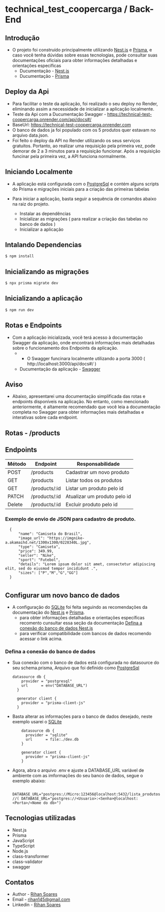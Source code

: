 # technical_test_coopercarga / Back-End

## Introdução
- O projeto foi construído principalmente utilizando [Nest.js](https://docs.nestjs.com/) e [Prisma](https://www.prisma.io/docs/getting-started), e caso você tenha dúvidas sobre essas tecnologias, pode consultar suas documentações oficiais para obter informações detalhadas e orientações específicas
  - Ducumentação - [Nest.js](https://docs.nestjs.com/)
  - Ducumentação - [Prisma](https://www.prisma.io/docs/getting-started)

## Deploy da Api 
- Para facilitar o teste da aplicação, foi realizado o seu deploy no Render, eliminando assim a necessidade de inicializar a aplicação localmente.
- Teste da Api com a Ducumentação Swagger - https://technical-test-coopercarga.onrender.com/api/docs#/
- BaseUrl: https://technical-test-coopercarga.onrender.com
- O banco de dados ja foi populado com os 5 produtos quer estavam no arquivo data.json.
- Foi feito o deploy da API no Render utilizando os seus serviços gratuitos. Portanto, ao realizar uma requisição pela primeira vez, pode demorar de 2 a 3 minutos para a requisição funcionar. Após a requisição funcinar pela primeira vez, a API funciona normalmente.

## Iniciando Localmente
- A aplicação está configurada com o [PostgreSql](https://www.postgresql.org/) e contém alguns scripts do Prisma e migrações iniciais para a criação das primeiras tabelas
  
- Para iniciar a aplicação, basta seguir a sequência de comandos abaixo na raiz do projeto.
  - Instalar as dependências
  - Inicializar as migrações ( para realizar a criação das tabelas no banco de dados ) 
  - Inicializar a aplicação
    
## Intalando Dependencias 
```bash
$ npm install
```

## Inicializando as migrações
```bash
$ npx prisma migrate dev
```

## Inicializando a aplicação
```bash
$ npm run dev
```

## Rotas e Endpoints
- Com a aplicação inicializada, você terá acesso à documentação Swagger da aplicação, onde encontrará informações mais detalhadas sobre o funcionamento dos Endpoints da aplicação.
  - - O Swagger funcinara localmente utilizando a porta 3000 ( http://localhost:3000/api/docs#/ )
  - Ducumentação da aplicação  - [Swagger](http://localhost:3000/api/docs#/)
  
## Aviso 
  - Abaixo, apresentarei uma documentação simplificada das rotas e endpoints disponíveis na aplicação. No entanto, como mencionado anteriormente, é altamente recomendado que você leia a documentação completa no Swagger para obter informações       mais detalhadas e interativas sobre cada endpoint.
    
## **Rotas - /products**

## Endpoints

| Método | Endpoint                         | Responsabilidade                         |
| ------ | -------------------------------- | ---------------------------------------- |
| POST   | /products                        | Cadastrar um novo produto                |
| GET    | /products                        | Listar todos os produtos                 |
| GET    | /products/:id                    | Listar um produto pelo id                |
| PATCH  | /products/:id                    | Atualizar um produto pelo id             |
| Delete | /products/:id                    | Excluir produto pelo id                  |


### Exemplo de envio de JSON para cadastro de produto.
  ```
    {
    	"name": "Camiseta do Brasil",
    	"image_url": "https://imgnike-a.akamaihd.net/1300x1300/0228340L.jpg",
    	"type": "Camiseta",
    	"price": 349.99,
    	"seller": "Nike",
    	"sport": "Futebol",
    	"details": "Lorem ipsum dolor sit amet, consectetur adipiscing elit, sed do eiusmod tempor incididunt .",
    	"sizes": ["P","M","G","GG"]
    }
  ```

# 

## Configurar um novo banco de dados

- A configuração do [SQLite](https://www.sqlite.org/index.html) foi feita seguindo as recomendações da documentação do [Nest.js](https://docs.nestjs.com/) e [Prisma](https://www.prisma.io/docs/getting-started).
  - para obter informações detalhadas e orientações específicas recomento cunsultar essa seção da documentação [Defina a conexão do banco de dados Nest.js](https://docs.nestjs.com/recipes/prisma)
  - para verificar compatibilidade com bancos de dados recomendo acessar o link acima.

### Defina a conexão do banco de dados
  - Sua conexão com o banco de dados está configurada no datasource do seu schema.prisma, Arquivo que foi definido como [PostgreSql](https://www.postgresql.org/)
    ```
    datasource db {
        provider = "postgresql"
        url      = env("DATABASE_URL")
      }
      
      generator client {
        provider = "prisma-client-js"
      }
    ```
    
- Basta alterar as informações para o banco de dados desejado, neste exemplo usarei o  [SQLite](https://www.sqlite.org/index.html)
  ```
      datasource db {
        provider = "sqlite"
        url      = file:./dev.db
      }
      
      generator client {
        provider = "prisma-client-js"
      }
  ```
- Agora, abra o arquivo .env e ajuste a DATABASE_URL variável de ambiente com as imformações do seu banco de dados, segue o exemplo abaixo:
  ```
      DATABASE_URL="postgres://Micro:123456@localhost:5432/lista_produtos" //( DATABASE_URL="postgres://<Usuario>:<Senha>@localhost:<Porta>/<Nome do db>") 
  ```

## Tecnologias utilizadas 
- Nest.js
- Prisma
- JavaScript
- TypeScript
- Node.js
- class-transformer
- class-validator
- swagger

## Contatos

- Author - [Rihan Soares](https://portfolio-blue-three-14.vercel.app/#home)
- Email - rihan145@gmail.com
- Linkedin - [Rihan Soares](https://www.linkedin.com/in/rihansoares/)
